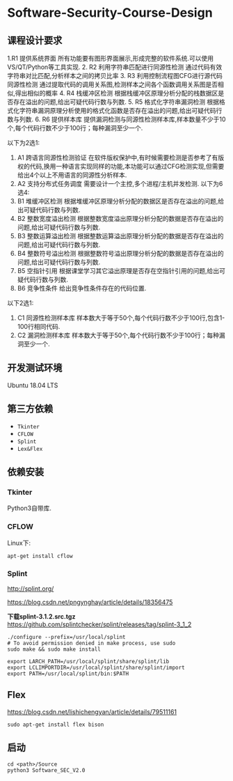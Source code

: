 # Software-Security-Course-Design
## 课程设计要求
1.R1	提供系统界面	所有功能要有图形界面展示,形成完整的软件系统.可以使用VS/QT/Python等工具实现.
2. R2	利用字符串匹配进行同源性检测	通过代码有效字符串对比匹配,分析样本之间的拷贝比率
3. R3	利用控制流程图CFG进行源代码同源性检测	通过提取代码的调用关系图,检测样本之间各个函数调用关系图是否相似,得出相似的概率
4. R4	栈缓冲区检测	根据栈缓冲区原理分析分配的栈数据区是否存在溢出的问题,给出可疑代码行数与列数.
5. R5	格式化字符串漏洞检测	根据格式化字符串漏洞原理分析使用的格式化函数是否存在溢出的问题,给出可疑代码行数与列数.
6. R6	提供样本库	提供漏洞检测与同源性检测样本库,样本数量不少于10个,每个代码行数不少于100行；每种漏洞至少一个.



以下为2选1:
1. A1	跨语言同源性检测验证	在软件版权保护中,有时候需要检测是否参考了有版权的代码,换用一种语言实现同样的功能,本功能可以通过CFG检测实现,但需要给出4个以上不用语言的同源性分析样本.
2. A2	支持分布式任务调度	需要设计一个主控,多个进程/主机并发检测.
以下为6选4:
1. B1	堆缓冲区检测	根据堆缓冲区原理分析分配的数据区是否存在溢出的问题,给出可疑代码行数与列数.
2. B2	整数宽度溢出检测	根据整数宽度溢出原理分析分配的数据是否存在溢出的问题,给出可疑代码行数与列数.
3. B3	整数运算溢出检测	根据整数运算溢出原理分析分配的数据是否存在溢出的问题,给出可疑代码行数与列数.
4. B4	整数符号溢出检测	根据整数符号溢出原理分析分配的数据是否存在溢出的问题,给出可疑代码行数与列数.
5. B5	空指针引用	根据课堂学习其它溢出原理是否存在空指针引用的问题,给出可疑代码行数与列数.
6. B6	竞争性条件	给出竞争性条件存在的代码位置.

以下2选1:
1. C1	同源性检测样本库	样本数大于等于50个,每个代码行数不少于100行,包含1-100行相同代码.
2. C2	漏洞检测样本库	样本数大于等于50个,每个代码行数不少于100行；每种漏洞至少一个.


## 开发测试环境
Ubuntu 18.04 LTS
## 第三方依赖
- `Tkinter`
- `CFLOW`
- `Splint`
- `Lex&Flex`

## 依赖安装
### Tkinter
Python3自带库.
### CFLOW
Linux下:
```
apt-get install cflow
```
### Splint
http://splint.org/

https://blog.csdn.net/pngynghay/article/details/18356475

**下载splint-3.1.2.src.tgz**
https://github.com/splintchecker/splint/releases/tag/splint-3_1_2

```
./configure --prefix=/usr/local/splint
# To avoid permission denied in make process, use sudo
sudo make && sudo make install 
```
```
export LARCH_PATH=/usr/local/splint/share/splint/lib
export LCLIMPORTDIR=/usr/local/splint/share/splint/import
export PATH=/usr/local/splint/bin:$PATH 
```
## Flex
https://blog.csdn.net/lishichengyan/article/details/79511161

```
sudo apt-get install flex bison
```
## 启动
```shell
cd <path>/Source
python3 Software_SEC_V2.0
```
